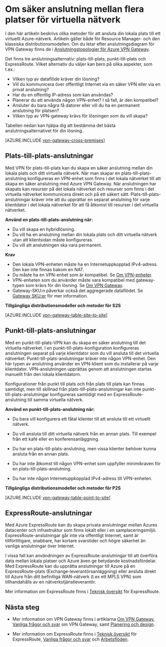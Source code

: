 <properties 
   pageTitle="Om säker anslutning mellan flera platser för virtuella nätverk | Microsoft Azure"
   description="Lär dig mer om olika typer av säkra anslutningar mellan flera platser för virtuella nätverk, inklusive plats-till-plats-, punkt-till-plats- och ExpressRoute-anslutningar."
   services="vpn-gateway"
   documentationCenter="na"
   authors="cherylmc"
   manager="carmonm"
   editor="" />
<tags 
   ms.service="vpn-gateway"
   ms.devlang="na"
   ms.topic="get-started-article"
   ms.tgt_pltfrm="na"
   ms.workload="infrastructure-services"
   ms.date="05/16/2016"
   ms.author="cherylmc" />

# Om säker anslutning mellan flera platser för virtuella nätverk

I den här artikeln beskrivs olika metoder för att ansluta din lokala plats till ett virtuellt Azure-nätverk. Artikeln gäller både för Resource Manager- och den klassiska distributionsmodellen. Om du letar efter anslutningsdiagram för VPN Gateway finns de i [Anslutningstopologier för Azure VPN Gateway](vpn-gateway-topology.md).

Det finns tre anslutningsalternativ: plats-till-plats, punkt-till-plats och ExpressRoute. Vilket alternativ du väljer kan bero på olika aspekter, som t.ex.:


- Vilken typ av dataflöde kräver din lösning?
- Vill du kommunicera över offentligt Internet via en säker VPN eller via en privat anslutning?
- Har du en offentlig IP-adress som kan användas?
- Planerar du att använda någon VPN-enhet? I så fall, är den kompatibel?
- Ansluter du bara några få datorer eller vill du ha en permanent anslutning för platsen?
- Vilken typ av VPN-gateway krävs för lösningen som du vill skapa?

Tabellen nedan kan hjälpa dig att bestämma det bästa anslutningsalternativet för din lösning.

[AZURE.INCLUDE [vpn-gateway-cross-premises](../../includes/vpn-gateway-cross-premises-include.md)]                                                                    

## Plats-till-plats-anslutningar

Med VPN för plats-till-plats kan du skapa en säker anslutning mellan din lokala plats och ditt virtuella nätverk. När man skapar en plats-till-plats-anslutning konfigureras en VPN-enhet som finns i det lokala nätverket till att skapa en säker anslutning med Azure VPN Gateway. När anslutningen har skapats kan resurser på det lokala nätverket och resurser som finns i det virtuella nätverket kommunicera direkt och på ett säkert sätt. Plats-till-plats-anslutningar kräver inte att du upprättar en separat anslutning för varje klientdator i det lokala nätverket för att få åtkomst till resurser i det virtuella nätverket.

**Använd en plats-till-plats-anslutning när:**

- Du vill skapa en hybridlösning.
- Du vill ha en anslutning mellan din lokala plats och ditt virtuella nätverk utan att klientsidan måste konfigureras.
- Du vill att anslutningen ska vara permanent. 

**Krav**

- Den lokala VPN-enheten måste ha en Internetuppkopplad IPv4-adress. Den kan inte finnas bakom en NAT.
- Du måste ha en VPN-enhet som är kompatibel. Se [Om VPN-enheter](vpn-gateway-about-vpn-devices.md). 
- VPN-enheten som du använder måste vara kompatibel med gateway-typen som krävs för din lösning. Se [Om VPN Gateway](vpn-gateway-about-vpngateways.md).
- Gateway-SKU:n påverkar också det aggregerade dataflödet. Se [Gateway SKU:er](vpn-gateway-about-vpngateways.md#gwsku) för mer information. 

**Tillgängliga distributionsmodeller och metoder för S2S**

[AZURE.INCLUDE [vpn-gateway-table-site-to-site](../../includes/vpn-gateway-table-site-to-site-include.md)] 


## Punkt-till-plats-anslutningar

Med en punkt-till-plats-VPN kan du skapa en säker anslutning till det virtuella nätverket. I en punkt-till-plats-konfiguration konfigureras anslutningen separat på varje klientdator som du vill ansluta till det virtuella nätverket. Punkt-till-plats-anslutningar kräver inte någon VPN-enhet. Den här typen av anslutning använder en VPN-klient som du installerar på varje klientdator. VPN-anslutningen upprättas genom att anslutningen startas manuellt från den lokala klientdatorn.

Konfigurationer från punkt till plats och från plats till plats kan finnas samtidigt, men till skillnad från plats-till-plats-anslutningar kan inte punkt-till-plats-anslutningar konfigureras samtidigt med en ExpressRoute-anslutning till samma virtuella nätverk.

**Använd en punkt-till-plats-anslutning när:**

- Du bara vill konfigurera ett fåtal klienter till att ansluta till ett virtuellt nätverk.

- Du vill ansluta till ditt virtuella nätverk från en annan plats. Till exempel från ett kafé eller en konferensanläggning.

- Du har en plats-till-plats-anslutning, men vissa klienter behöver kunna ansluta från en annan plats.

- Du har inte åtkomst till någon VPN-enhet som uppfyller minimikraven för en plats-till-plats-anslutning.

- Du har inte någon Internetuppkopplad IPv4-adress till VPN-enheten.

**Tillgängliga distributionsmodeller och metoder för P2S**

[AZURE.INCLUDE [vpn-gateway-table-point-to-site](../../includes/vpn-gateway-table-point-to-site-include.md)] 

## ExpressRoute-anslutningar

Med Azure ExpressRoute kan du skapa privata anslutningar mellan Azures datacenter och infrastruktur som finns lokalt eller i en samplaceringsmiljö. ExpressRoute-anslutningar går inte via offentligt Internet, samt är tillförlitligare, snabbare, har kortare svarstider och högre säkerhet än vanliga anslutningar över Internet.

I vissa fall kan användningen av ExpressRoute-anslutningar till att överföra data mellan lokala platser och Azure även ge betydande kostnadsfördelar. Med ExpressRoute kan du upprätta anslutningar till Azure på en ExpressRoute-plats (Exchange-leverantörsanläggning) eller ansluta direkt till Azure från ditt befintliga WAN-nätverk (t.ex ett MPLS VPN) som tillhandahålls av en nätverkstjänstleverantör.

Mer information om ExpressRoute finns i [Teknisk översikt](../expressroute/expressroute-introduction.md) för ExpressRoute.


## Nästa steg

- Mer information om VPN Gateway finns i artiklarna [Om VPN Gateway](vpn-gateway-about-vpngateways.md), [Vanliga frågor och svar](vpn-gateway-vpn-faq.md) om VPN Gateway, samt [Planering och design](vpn-gateway-plan-design.md).

- Mer information om ExpressRoute finns i [Teknisk översikt](../expressroute/expressroute-introduction.md) för ExpressRoute, [Vanliga frågor och svar](../expressroute/expressroute-faqs.md) och [Arbetsflöden](../expressroute/expressroute-workflows.md).







<!--HONumber=jun16_HO2-->


